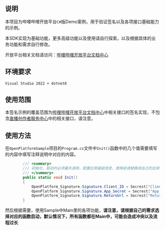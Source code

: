 ## 说明 
本项目为哔哩哔哩开放平台`C#`版Demo案例，用于验证签名以及各项接口基础能力的示例。  

本SDK实现为基础功能，更多高级功能以及使用请自行探索，以及根据具体的业务功能和需求自行修改。

开放平台相关文档请访问：[哔哩哔哩开放平台文档中心](https://open.bilibili.com/doc)

## 环境要求
`Visual Studio 2022 + dotnet8`

## 使用范围
本签名示例的覆盖范围为[哔哩哔哩开放平台文档中心](https://open.bilibili.com/doc)中相关接口的签名实现，不包含[直播创作者服务中心](https://open-live.bilibili.com/document/bdb1a8e5-a675-5bfe-41a9-7a7163f75dbf#h1-u5E73u53F0u4ECBu7ECD)中的相关接口，请注意。

## 使用方法
在`OpenPlatformSample`项目的`Program.cs`文件中`Init()`函数中的几个值需要填写的内容中填写注释说明中对应的内容。
```C#
        /// <summary>
        /// 初始化，启动时必须最先调用，配置应用基础信息，使用前请替换成自己的应用信息
        /// </summary>
        public static void Init()
        {
            OpenPlatform_Signature.Signature.Client_ID = Secrest["Client_ID"];//入驻开放平台后，通过并且创建应用完成后，应用的Client_ID（https://open.bilibili.com/company-core）
            OpenPlatform_Signature.Signature.App_Secret = Secrest["App_Secret"];//入驻开放平台后，通过并且创建应用完成后，应用的App_Secret(https://open.bilibili.com/company-core)
            OpenPlatform_Signature.Signature.ReturnUrl = Secrest["ReturnUrl"];//创建应用后，开发者自行设置的'应用回调域'（https://open.bilibili.com/company-core/{Client_ID}/detail）
        }
```
然后根据需要，使用Sample中Main里的各项功能，**请注意，请根据自己的需求选择对应的函数启动，默认情况下，所有函数都在Main中，可能会造成冲突以及流程过长**
